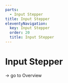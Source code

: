 ```yaml
---
parts:
  - Input Stepper
title: Input Stepper
eleventyNavigation:
  key: Input Stepper
  order: 20
  title: Input Stepper
---
```

# Input Stepper

-> go to Overview
